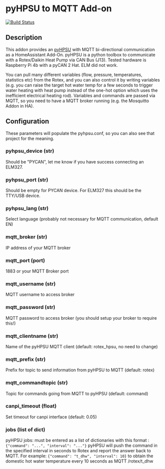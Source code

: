 # pyHPSU to MQTT Add-on
[![Build Status](https://travis-ci.com/mreuter/ha-addons.svg?branch=master)](https://travis-ci.com/mreuter/ha-addons)

## Description

This addon provides an [pyHPSU]() with MQTT bi-directional communication as a HomeAssistant Add-On.
pyHPSU is a python toolbox to communicate with a Rotex/Daikin Heat Pump via CAN Bus (J13). 
Tested hardware is Raspberry Pi 4b with a pyCAN 2 Hat. ELM did not work.

You can pull many different variables (flow, pressure, temperatures, statistics etc) from the Rotex,
and you can also control it by writing variables (e.g. you can raise the target hot water temp for a few 
seconds to trigger water heating with heat pump instead of the one-hot option which uses the inefficient 
electrical heating rod). Variables and commands are passed via MQTT, so you need to have a MQTT broker 
running (e.g. the Mosquitto Addon in HA). 

## Configuration

These parameters will populate the pyhpsu.conf, so you can also see that project for the meaning.

### pyhpsu_device (str)

Should be "PYCAN", let me know if you have success connecting an ELM327.

### pyhpsu_port (str)

Should be empty for PYCAN device. For ELM327 this should be the TTY/USB device. 

### pyhpsu_lang (str)

Select language (probably not necessary for MQTT communication, default EN)

### mqtt_broker (str)

IP address of your MQTT broker

### mqtt_port (port)

1883 or your MQTT Broker port

### mqtt_username (str)

MQTT username to access broker

### mqtt_password (str)

MQTT password to access broker (you should setup your broker to require this!)

### mqtt_clientname (str)

Name of the pyHPSU MQTT client (default: rotex_hpsu, no need to change)

### mqtt_prefix (str)

Prefix for topic to send information from pyHPSU to MQTT (default: rotex)

### mqtt_commandtopic (str)

Topic for commands going from MQTT to pyHPSU (default: command)

### canpi_timeout (float)

Set timeout for canpi interface (default: 0.05)

### jobs (list of dict)

pyHPSU jobs: must be entered as a list of dictionaries with this format : `{"command": "...", "interval": "..."}`
pyHPSU will push the command in the specified interval in seconds to Rotex and report the answer back to MQTT.
For example: 
`{"command": "t_dhw", "interval": 10}`
to obtain the domestic hot water temperature every 10 seconds as MQTT /rotex/t_dhw

